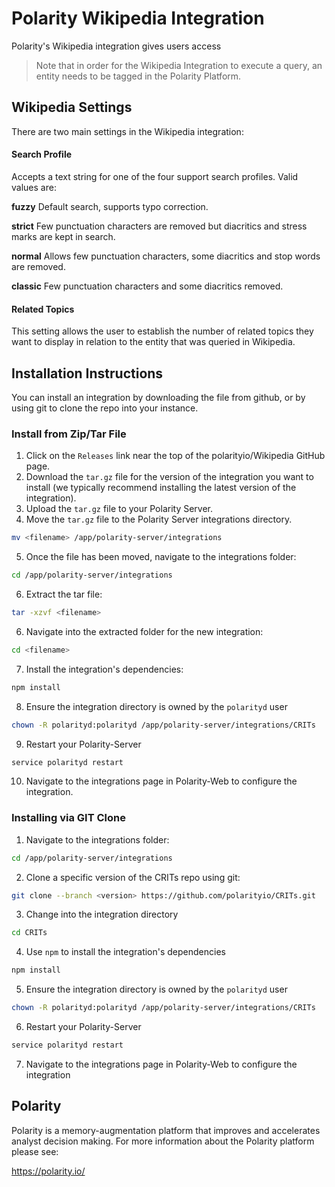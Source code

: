 # Polarity Wikipedia Integration

Polarity's Wikipedia integration gives users access

> Note that in order for the Wikipedia Integration to execute a query, an entity needs to be tagged in the Polarity Platform.  

## Wikipedia Settings

There are two main settings in the Wikipedia integration:

#### Search Profile

Accepts a text string for one of the four support search profiles.  Valid values are:

**fuzzy** 
Default search, supports typo correction.

**strict**
Few punctuation characters are removed but diacritics and stress marks are kept in search.

**normal**
Allows few punctuation characters, some diacritics and stop words are removed.

**classic**
Few punctuation characters and some diacritics removed.
   
#### Related Topics

This setting allows the user to establish the number of related topics they want to display in relation to the entity that was queried in Wikipedia.

## Installation Instructions

You can install an integration by downloading the file from github, or by using git to clone the repo into your instance.

### Install from Zip/Tar File

1. Click on the `Releases` link near the top of the polarityio/Wikipedia GitHub page.
2. Download the `tar.gz` file for the version of the integration you want to install (we typically recommend installing the latest version of the integration).
3. Upload the `tar.gz` file to your Polarity Server.
4. Move the `tar.gz` file to the Polarity Server integrations directory.

 ```bash
 mv <filename> /app/polarity-server/integrations
 ```

5. Once the file has been moved, navigate to the integrations folder:

 ```bash
 cd /app/polarity-server/integrations
 ```
  
6. Extract the tar file:

 ```bash
 tar -xzvf <filename>
 ```

6. Navigate into the extracted folder for the new integration:

 ```bash
cd <filename>
```

7. Install the integration's dependencies:

 ```bash
npm install
```

8. Ensure the integration directory is owned by the `polarityd` user
 
 ```bash
chown -R polarityd:polarityd /app/polarity-server/integrations/CRITs
```

9. Restart your Polarity-Server

 ```bash
service polarityd restart
```

10. Navigate to the integrations page in Polarity-Web to configure the integration.

### Installing via GIT Clone

1. Navigate to the integrations folder:

 ```bash
cd /app/polarity-server/integrations
```

2. Clone a specific version of the CRITs repo using git:

 ```bash
git clone --branch <version> https://github.com/polarityio/CRITs.git
```

3. Change into the integration directory

 ```bash
cd CRITs
```

4. Use `npm` to install the integration's dependencies

 ```bash
npm install
```

5.  Ensure the integration directory is owned by the `polarityd` user

 ```bash
chown -R polarityd:polarityd /app/polarity-server/integrations/CRITs
```

6. Restart your Polarity-Server

 ```bash
service polarityd restart
```

7. Navigate to the integrations page in Polarity-Web to configure the integration

## Polarity

Polarity is a memory-augmentation platform that improves and accelerates analyst decision making.  For more information about the Polarity platform please see: 

https://polarity.io/